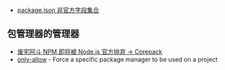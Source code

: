 - [package.json 非官方字段集合](https://segmentfault.com/a/1190000016365409)

## 包管理器的管理器

- [废宅阿斗 NPM 即将被 Node.js 官方抛弃 → Corepack](https://zhuanlan.zhihu.com/p/408122100)
- [only-allow](https://github.com/pnpm/only-allow) - Force a specific package manager to be used on a project
